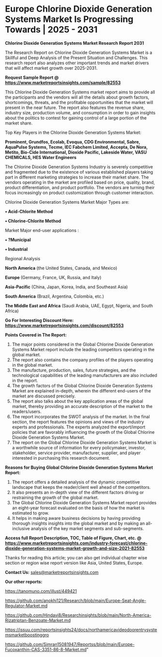 # Europe Chlorine Dioxide Generation Systems Market Is Progressing Towards | 2025 - 2031

<strong>Chlorine Dioxide Generation Systems Market Research Report 2031</strong>

The Research Report on Chlorine Dioxide Generation Systems Market is a Skillful and Deep Analysis of the Present Situation and Challenges. This research report also analyzes other important trends and market drivers that will affect market growth over 2025-2031.

<strong>Request Sample Report @ <a href=https://www.marketreportsinsights.com/sample/82553>https://www.marketreportsinsights.com/sample/82553</a></strong>

This Chlorine Dioxide Generation Systems market report aims to provide all the participants and the vendors will all the details about growth factors, shortcomings, threats, and the profitable opportunities that the market will present in the near future. The report also features the revenue share, industry size, production volume, and consumption in order to gain insights about the politics to contest for gaining control of a large portion of the market share.

Top Key Players in the Chlorine Dioxide Generation Systems Market:

<strong>Prominent, Grundfos, Ecolab, Evoqua, CDG Environmental, Sabre, AquaPulse Systems, Tecme, IEC Fabchem Limited, Accepta, De Nora, Metito, Bio-Cide International, Dioxide Pacific, Lakeside Water, VASU CHEMICALS, HES Water Engineers</strong>

The Chlorine Dioxide Generation Systems Industry is severely competitive and fragmented due to the existence of various established players taking part in different marketing strategies to increase their market share. The vendors operating in the market are profiled based on price, quality, brand, product differentiation, and product portfolio. The vendors are turning their focus increasingly on product customization through customer interaction.

Chlorine Dioxide Generation Systems Market Major Types are:

<strong>• Acid-Chlorite Method

• Chlorine-Chlorite Method</strong>

Market Major end-user applications :

<strong>• ?Municipal

• Industrial</strong>

Regional Analysis

</u><strong><b>North America</b></strong> (the United States, Canada, and Mexico)

<strong><b>Europe </b></strong>(Germany, France, UK, Russia, and Italy)

<strong><b>Asia-Pacific</b></strong> (China, Japan, Korea, India, and Southeast Asia)

<strong><b>South America</b></strong> (Brazil, Argentina, Colombia, etc.)

<strong><b>The Middle East and Africa</b></strong> (Saudi Arabia, UAE, Egypt, Nigeria, and South Africa)

<strong>Go For Interesting Discount Here: <a href=https://www.marketreportsinsights.com/discount/82553>https://www.marketreportsinsights.com/discount/82553</a></strong>

<strong>Points Covered in The Report:</strong>
<ol>
  <li>The major points considered in the Global Chlorine Dioxide Generation Systems Market report include the leading competitors operating in the global market.</li>
  <li>The report also contains the company profiles of the players operating in the global market.</li>
  <li>The manufacture, production, sales, future strategies, and the technological capabilities of the leading manufacturers are also included in the report.</li>
  <li>The growth factors of the Global Chlorine Dioxide Generation Systems Market are explained in-depth, wherein the different end-users of the market are discussed precisely.</li>
  <li>The report also talks about the key application areas of the global market, thereby providing an accurate description of the market to the readers/users.</li>
  <li>The report incorporates the SWOT analysis of the market. In the final section, the report features the opinions and views of the industry experts and professionals. The experts analyzed the export/import policies that are favorably influencing the growth of the Global Chlorine Dioxide Generation Systems Market.</li>
  <li>The report on the Global Chlorine Dioxide Generation Systems Market is a worthwhile source of information for every policymaker, investor, stakeholder, service provider, manufacturer, supplier, and player interested in purchasing this research document.</li>
</ol>
<strong>Reasons for Buying Global Chlorine Dioxide Generation Systems Market Report:</strong>

<ol>
  <li>The report offers a detailed analysis of the dynamic competitive landscape that keeps the reader/client well ahead of the competitors.</li>
  <li>It also presents an in-depth view of the different factors driving or restraining the growth of the global market.</li>
  <li>The Global Chlorine Dioxide Generation Systems Market report provides an eight-year forecast evaluated on the basis of how the market is estimated to grow.</li>
  <li>It helps in making aware business decisions by having providing thorough insights insights into the global market and by making an all-inclusive analysis of the key market segments and sub-segments.</li>
</ol>
<strong>Access full Report Description, TOC, Table of Figure, Chart, etc. @ <a href=https://www.marketreportsinsights.com/industry-forecast/chlorine-dioxide-generation-systems-market-growth-and-size-2021-82553>https://www.marketreportsinsights.com/industry-forecast/chlorine-dioxide-generation-systems-market-growth-and-size-2021-82553</a></strong>


Thanks for reading this article; you can also get individual chapter wise section or region wise report version like Asia, United States, Europe.

<strong>Contact Us:</strong>
sales@marketreportsinsights.com

<strong>Our other reports:</strong>

<a href=https://tanomuno.com/illust/449421>https://tanomuno.com/illust/449421</a>

<a href=https://github.com/anokhi121/Research/blob/main/Europe-Seat-Angle-Regulator-Market.md>https://github.com/anokhi121/Research/blob/main/Europe-Seat-Angle-Regulator-Market.md</a>

<a href=https://github.com/Hindavi8/Researchinsights/blob/main/North-America-Rizatriptan-Benzoate-Market.md>https://github.com/Hindavi8/Researchinsights/blob/main/North-America-Rizatriptan-Benzoate-Market.md</a>

<a href=https://issuu.com/reportsinsights24/docs/northamericavideodoorentrysystemsmarketboostinggro>https://issuu.com/reportsinsights24/docs/northamericavideodoorentrysystemsmarketboostinggro</a>

<a href=https://github.com/Simran15081947/Reportss/blob/main/Europe-Fucoxanthin-CAS-3351-86-8-Market.md>https://github.com/Simran15081947/Reportss/blob/main/Europe-Fucoxanthin-CAS-3351-86-8-Market.md</a>"
